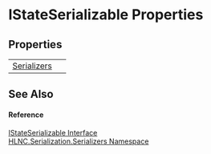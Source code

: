 # IStateSerializable Properties




## Properties
<table>
<tr>
<td><a href="P_HLNC_Serialization_Serializers_IStateSerializable_Serializers">Serializers</a></td>
<td> </td></tr>
</table>

## See Also


#### Reference
<a href="T_HLNC_Serialization_Serializers_IStateSerializable">IStateSerializable Interface</a>  
<a href="N_HLNC_Serialization_Serializers">HLNC.Serialization.Serializers Namespace</a>  
